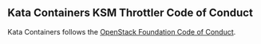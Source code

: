 ## Kata Containers KSM Throttler Code of Conduct

Kata Containers follows the [OpenStack Foundation Code of Conduct](https://www.openstack.org/legal/community-code-of-conduct/).
